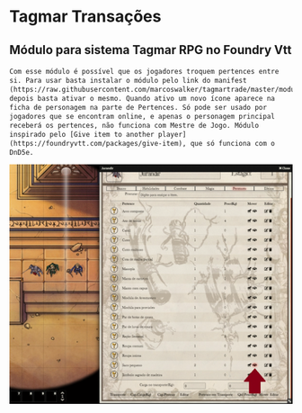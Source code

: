 # Tagmar Transações
## Módulo para sistema Tagmar RPG no Foundry Vtt
    Com esse módulo é possível que os jogadores troquem pertences entre si. Para usar basta instalar o módulo pelo link do manifest (https://raw.githubusercontent.com/marcoswalker/tagmartrade/master/module.json), depois basta ativar o mesmo. Quando ativo um novo ícone aparece na ficha de personagem na parte de Pertences. Só pode ser usado por jogadores que se encontram online, e apenas o personagem principal receberá os pertences, não funciona com Mestre de Jogo. Módulo inspirado pelo [Give item to another player](https://foundryvtt.com/packages/give-item), que só funciona com o DnD5e.

![](page/gifanimado.gif)